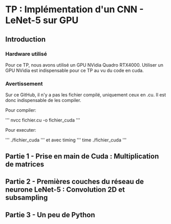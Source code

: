 # TP : Implémentation d'un CNN - LeNet-5 sur GPU

## Introduction

### Hardware utilisé

Pour ce TP, nous avons utilisé un GPU NVidia Quadro RTX4000. Utiliser un GPU NVidia est indispensable pour ce TP au vu du code en cuda.

### Avertissement

Sur ce GitHub, il n'y a pas les fichier compilé, uniquement ceux en .cu. Il est donc indispensable de les compiler.

Pour compiler:

''' nvcc fichier.cu -o fichier_cuda '''

Pour executer:

''' ./fichier_cuda ''' et avec timing ''' time ./fichier_cuda '''

## Partie 1 - Prise en main de Cuda : Multiplication de matrices

## Partie 2 - Premières couches du réseau de neurone LeNet-5 : Convolution 2D et subsampling

## Partie 3 - Un peu de Python
